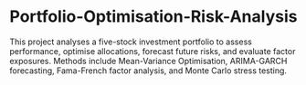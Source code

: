# Portfolio-Optimisation-Risk-Analysis
This project analyses a five-stock investment portfolio to assess performance, optimise allocations, forecast future risks, and evaluate factor exposures. Methods include Mean-Variance Optimisation, ARIMA-GARCH forecasting, Fama-French factor analysis, and Monte Carlo stress testing.
